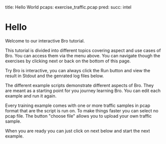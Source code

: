 title: Hello World
pcaps: exercise_traffic.pcap
pred:
succ: intel

Hello
=====

Welcome to our interactive Bro tutorial.

This tutorial is divided into different topics covering aspect and use cases of Bro. You can access them
via the menu above. You can navigate though the exercises by clicking next or back  on the bottom of this page.

Try Bro is interactive, you can always click the Run button and view the result in Stdout and the genrated log files below.

The different example scripts demonstrate different aspects of Bro. They are meant as a starting point for you
journey learning Bro. You can edit each example and run it again.

Every training example comes with one or more traffic samples in pcap format that are the script is run on. 
To make things faster you can select no pcap file. The button "choose file" allows you to upload your own
traffic sample.

When you are ready you can just click on next below and start the next example.
